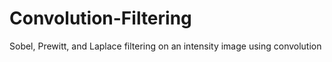 # Convolution-Filtering


Sobel, Prewitt, and Laplace filtering on an intensity image using convolution

